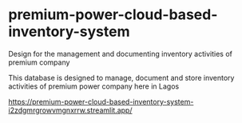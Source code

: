 # premium-power-cloud-based-inventory-system
Design for the management and documenting inventory activities of premium company

This database is designed to manage, document and store inventory activities of premium power company here in Lagos

https://premium-power-cloud-based-inventory-system-i2zdgmrgrowvmgnxrrw.streamlit.app/
